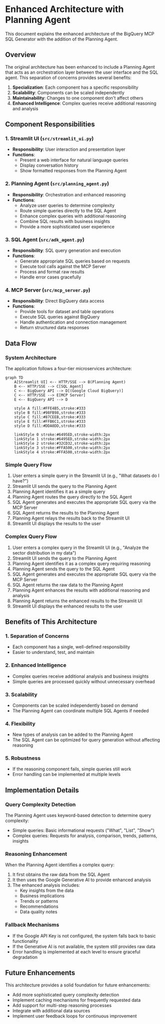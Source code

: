 # Enhanced Architecture with Planning Agent

This document explains the enhanced architecture of the BigQuery MCP SQL Generator with the addition of the Planning Agent.

## Overview

The original architecture has been enhanced to include a Planning Agent that acts as an orchestration layer between the user interface and the SQL agent. This separation of concerns provides several benefits:

1. **Specialization**: Each component has a specific responsibility
2. **Scalability**: Components can be scaled independently
3. **Maintainability**: Changes to one component don't affect others
4. **Enhanced Intelligence**: Complex queries receive additional reasoning and analysis

## Component Responsibilities

### 1. Streamlit UI (`src/streamlit_ui.py`)
- **Responsibility**: User interaction and presentation layer
- **Functions**:
  - Present a web interface for natural language queries
  - Display conversation history
  - Show formatted responses from the Planning Agent

### 2. Planning Agent (`src/planning_agent.py`)
- **Responsibility**: Orchestration and enhanced reasoning
- **Functions**:
  - Analyze user queries to determine complexity
  - Route simple queries directly to the SQL Agent
  - Enhance complex queries with additional reasoning
  - Combine SQL results with business insights
  - Provide a more sophisticated user experience

### 3. SQL Agent (`src/adk_agent.py`)
- **Responsibility**: SQL query generation and execution
- **Functions**:
  - Generate appropriate SQL queries based on requests
  - Execute tool calls against the MCP Server
  - Process and format raw results
  - Handle error cases gracefully

### 4. MCP Server (`src/mcp_server.py`)
- **Responsibility**: Direct BigQuery data access
- **Functions**:
  - Provide tools for dataset and table operations
  - Execute SQL queries against BigQuery
  - Handle authentication and connection management
  - Return structured data responses

## Data Flow

### System Architecture
The application follows a four-tier microservices architecture:

```mermaid
graph TD
    A[Streamlit UI] <-- HTTP/SSE --> B(Planning Agent)
    B <-- HTTP/SSE --> C[SQL Agent]
    C <-- BigQuery API --> D[(Google Cloud BigQuery)]
    C <-- HTTP/SSE --> E[MCP Server]
    E <-- BigQuery API --> D

    style A fill:#FFE4B5,stroke:#333
    style B fill:#98FB98,stroke:#333
    style C fill:#87CEEB,stroke:#333
    style E fill:#FFB6C1,stroke:#333
    style D fill:#DDA0DD,stroke:#333

    linkStyle 0 stroke:#6495ED,stroke-width:2px
    linkStyle 1 stroke:#6495ED,stroke-width:2px
    linkStyle 2 stroke:#32CD32,stroke-width:2px
    linkStyle 3 stroke:#FFA500,stroke-width:2px
    linkStyle 4 stroke:#FFA500,stroke-width:2px
```

### Simple Query Flow
1. User enters a simple query in the Streamlit UI (e.g., "What datasets do I have?")
2. Streamlit UI sends the query to the Planning Agent
3. Planning Agent identifies it as a simple query
4. Planning Agent routes the query directly to the SQL Agent
5. SQL Agent generates and executes the appropriate SQL query via the MCP Server
6. SQL Agent returns the results to the Planning Agent
7. Planning Agent relays the results back to the Streamlit UI
8. Streamlit UI displays the results to the user

### Complex Query Flow
1. User enters a complex query in the Streamlit UI (e.g., "Analyze the sector distribution in my data")
2. Streamlit UI sends the query to the Planning Agent
3. Planning Agent identifies it as a complex query requiring reasoning
4. Planning Agent sends the query to the SQL Agent
5. SQL Agent generates and executes the appropriate SQL query via the MCP Server
6. SQL Agent returns the raw data to the Planning Agent
7. Planning Agent enhances the results with additional reasoning and analysis
8. Planning Agent returns the enhanced results to the Streamlit UI
9. Streamlit UI displays the enhanced results to the user

## Benefits of This Architecture

### 1. Separation of Concerns
- Each component has a single, well-defined responsibility
- Easier to understand, test, and maintain

### 2. Enhanced Intelligence
- Complex queries receive additional analysis and business insights
- Simple queries are processed quickly without unnecessary overhead

### 3. Scalability
- Components can be scaled independently based on demand
- The Planning Agent can coordinate multiple SQL Agents if needed

### 4. Flexibility
- New types of analysis can be added to the Planning Agent
- The SQL Agent can be optimized for query generation without affecting reasoning

### 5. Robustness
- If the reasoning component fails, simple queries still work
- Error handling can be implemented at multiple levels

## Implementation Details

### Query Complexity Detection
The Planning Agent uses keyword-based detection to determine query complexity:
- Simple queries: Basic informational requests ("What", "List", "Show")
- Complex queries: Requests for analysis, comparison, trends, patterns, insights

### Reasoning Enhancement
When the Planning Agent identifies a complex query:
1. It first obtains the raw data from the SQL Agent
2. It then uses the Google Generative AI to provide enhanced analysis
3. The enhanced analysis includes:
   - Key insights from the data
   - Business implications
   - Trends or patterns
   - Recommendations
   - Data quality notes

### Fallback Mechanisms
- If the Google API Key is not configured, the system falls back to basic functionality
- If the Generative AI is not available, the system still provides raw data
- Error handling is implemented at each level to ensure graceful degradation

## Future Enhancements

This architecture provides a solid foundation for future enhancements:
- Add more sophisticated query complexity detection
- Implement caching mechanisms for frequently requested data
- Add support for multi-step reasoning processes
- Integrate with additional data sources
- Implement user feedback loops for continuous improvement
